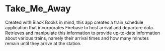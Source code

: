 # Take_Me_Away

Created with Black Books in mind, this app creates a train schedule application that incorporates Firebase to host arrival and departure data. Retrieves and manipulate this information to provide up-to-date information about various trains, namely their arrival times and how many minutes remain until they arrive at the station.